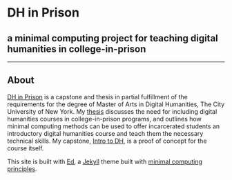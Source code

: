 # DH in Prison
## a minimal computing project for teaching digital humanities in college-in-prison

---

## About

<a href="https://binipringle.github.io/dh-in-prison/">DH in Prison</a> is a capstone and thesis in partial fulfillment of the requirements for the degree of Master of Arts in Digital Humanities, The City University of New York. My <a href="https://binipringle.github.io/dh-in-prison/">thesis</a> discusses the need for including digital humanities courses in college-in-prison programs, and outlines how minimal computing methods can be used to offer incarcerated students an introductory digital humanities course and teach them the necessary technical skills. My capstone, <a href="https://binipringle.github.io/intro-to-dh/">Intro to DH</a>, is a proof of concept for the course itself.

This site is built with <a href="http://elotroalex.github.io/ed//">Ed</a>, a <a href="https://jekyllrb.com/">Jekyll</a> theme built with <a href="http://go-dh.github.io/mincomp/">minimal computing principles</a>.
